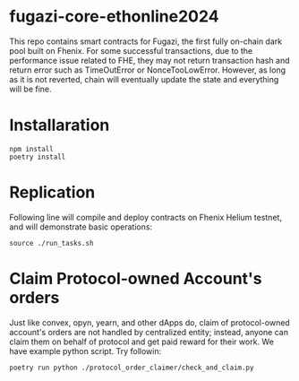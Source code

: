 # fugazi-core-ethonline2024

This repo contains smart contracts for Fugazi, the first fully on-chain dark pool built on Fhenix.
For some successful transactions, due to the performance issue related to FHE, they may not return transaction hash and return error such as TimeOutError or NonceTooLowError. However, as long as it is not reverted, chain will eventually update the state and everything will be fine.

# Installaration

```
npm install
poetry install
```

# Replication

Following line will compile and deploy contracts on Fhenix Helium testnet, and will demonstrate basic operations:

```
source ./run_tasks.sh
```

# Claim Protocol-owned Account's orders

Just like convex, opyn, yearn, and other dApps do, claim of protocol-owned account's orders are not handled by centralized entity; instead, anyone can claim them on behalf of protocol and get paid reward for their work. We have example python script. Try followin:

```
poetry run python ./protocol_order_claimer/check_and_claim.py
```
